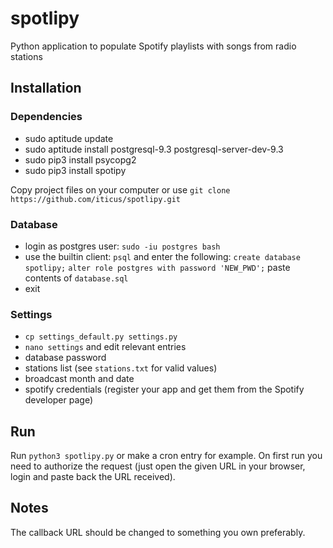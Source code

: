 # spotlipy
Python application to populate Spotify playlists with songs from radio stations

## Installation

### Dependencies

 - sudo aptitude update
 - sudo aptitude install postgresql-9.3 postgresql-server-dev-9.3 
 - sudo pip3 install psycopg2
 - sudo pip3 install spotipy 

Copy project files on your computer or use `git clone https://github.com/iticus/spotlipy.git`

### Database

 - login as postgres user: `sudo -iu postgres bash`
 - use the builtin client: `psql` and enter the following:
   `create database spotlipy;`
   `alter role postgres with password 'NEW_PWD';`
   paste contents of `database.sql`
 - exit

### Settings

 - `cp settings_default.py settings.py`
 - `nano settings` and edit relevant entries
  - database password
  - stations list (see `stations.txt` for valid values)
  - broadcast month and date
  - spotify credentials (register your app and get them from the Spotify developer page)


## Run
Run `python3 spotlipy.py` or make a cron entry for example. On first run you need to authorize the request (just open the given URL in your browser, login and paste back the URL received).


## Notes

The callback URL should be changed to something you own preferably.
